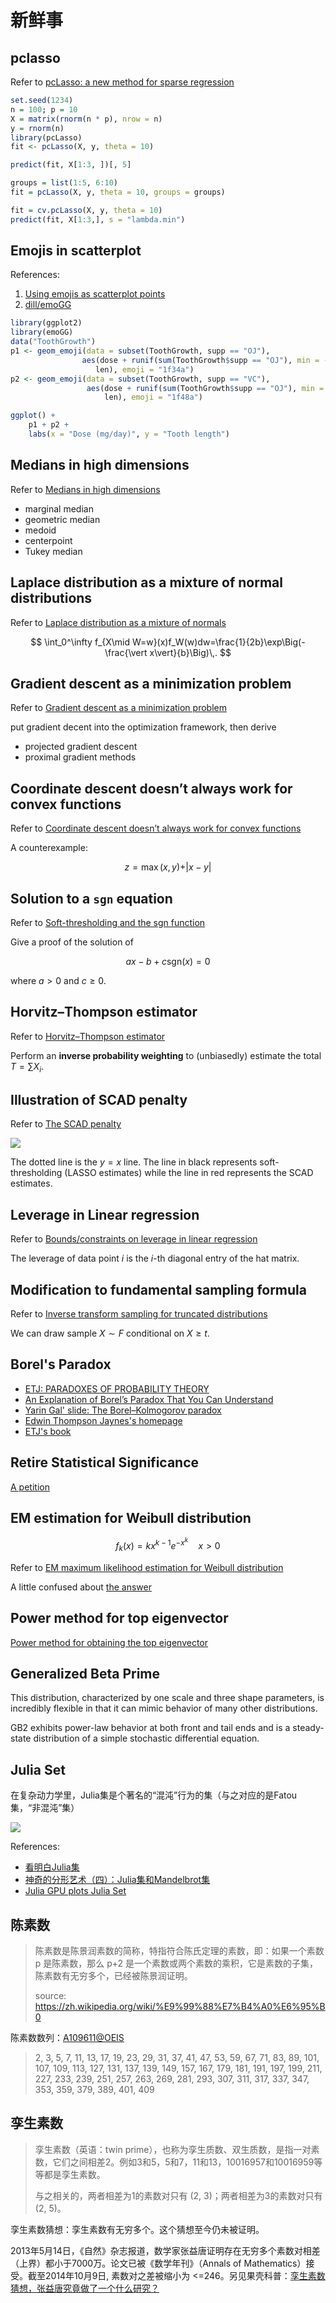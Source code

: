 # 新鲜事

## pclasso

Refer to [pcLasso: a new method for sparse regression](https://statisticaloddsandends.wordpress.com/)

```r
set.seed(1234)
n = 100; p = 10
X = matrix(rnorm(n * p), nrow = n)
y = rnorm(n)
library(pcLasso)
fit <- pcLasso(X, y, theta = 10)

predict(fit, X[1:3, ])[, 5]

groups = list(1:5, 6:10)
fit = pcLasso(X, y, theta = 10, groups = groups)

fit = cv.pcLasso(X, y, theta = 10)
predict(fit, X[1:3,], s = "lambda.min")
```

## Emojis in scatterplot

References:

1. [Using emojis as scatterplot points](https://statisticaloddsandends.wordpress.com/2018/12/28/using-emojis-as-scatterplot-points/)
2. [dill/emoGG](https://github.com/dill/emoGG)

```r
library(ggplot2)
library(emoGG)
data("ToothGrowth")
p1 <- geom_emoji(data = subset(ToothGrowth, supp == "OJ"),
                aes(dose + runif(sum(ToothGrowth$supp == "OJ"), min = -0.2, max = 0.2),
                   len), emoji = "1f34a")
p2 <- geom_emoji(data = subset(ToothGrowth, supp == "VC"),
                 aes(dose + runif(sum(ToothGrowth$supp == "OJ"), min = -0.2, max = 0.2),
                     len), emoji = "1f48a")

ggplot() +
    p1 + p2 +
    labs(x = "Dose (mg/day)", y = "Tooth length")
```

## Medians in high dimensions

Refer to [Medians in high dimensions](https://statisticaloddsandends.wordpress.com/2018/12/21/medians-in-high-dimensions/)

- marginal median
- geometric median
- medoid
- centerpoint
- Tukey median

## Laplace distribution as a mixture of normal distributions

Refer to [Laplace distribution as a mixture of normals](https://statisticaloddsandends.wordpress.com/2018/12/21/laplace-distribution-as-a-mixture-of-normals/)

$$
\int_0^\infty f_{X\mid W=w}(x)f_W(w)dw=\frac{1}{2b}\exp\Big(-\frac{\vert x\vert}{b}\Big)\,.
$$

## Gradient descent as a minimization problem

Refer to [Gradient descent as a minimization problem](https://statisticaloddsandends.wordpress.com/2018/11/09/gradient-descent-as-a-minimization-problem/)

put gradient decent into the optimization framework, then derive

- projected gradient descent
- proximal gradient methods

## Coordinate descent doesn’t always work for convex functions

Refer to [Coordinate descent doesn’t always work for convex functions](https://statisticaloddsandends.wordpress.com/2018/10/30/coordinate-descent-doesnt-always-work-for-convex-functions/)

A counterexample:

$$
z=\max(x,y)+\vert x-y\vert
$$

## Solution to a `sgn` equation

Refer to [Soft-thresholding and the sgn function](https://statisticaloddsandends.wordpress.com/2018/10/29/soft-thresholding-and-the-sgn-function/)

Give a proof of the solution of

$$
ax-b+c\mathrm{sgn}(x)=0
$$

where $a>0$ and $c\ge 0$.

## Horvitz–Thompson estimator

Refer to [Horvitz–Thompson estimator](https://statisticaloddsandends.wordpress.com/2018/10/18/horvitz-thompson-estimator/)

Perform an **inverse probability weighting** to (unbiasedly) estimate the total $T=\sum X_i$.

## Illustration of SCAD penalty

Refer to [The SCAD penalty](https://statisticaloddsandends.wordpress.com/2018/07/31/the-scad-penalty/)

![](scad1.png)

The dotted line is the $y=x$ line. The line in black represents soft-thresholding (LASSO estimates) while the line in red represents the SCAD estimates.

## Leverage in Linear regression

Refer to [Bounds/constraints on leverage in linear regression](https://statisticaloddsandends.wordpress.com/2018/07/30/bounds-constraints-on-leverage-in-linear-regression/)

The leverage of data point $i$ is the $i$-th diagonal entry of the hat matrix.

## Modification to fundamental sampling formula

Refer to [Inverse transform sampling for truncated distributions](https://statisticaloddsandends.wordpress.com/2018/01/28/inverse-transform-sampling-for-truncated-distributions/#comments)

We can draw sample $X\sim F$ conditional on $X\ge t$.

## Borel's Paradox

- [ETJ: PARADOXES OF PROBABILITY THEORY](http://omega.albany.edu:8008/ETJ-PDF/cc15t.pdf)
- [An Explanation of Borel’s Paradox That You Can Understand](http://gandenberger.org/2013/07/22/borels-paradox/)
- [Yarin Gal' slide: The Borel–Kolmogorov paradox](http://www.cs.ox.ac.uk/people/yarin.gal/website/PDFs/Short-talk-03-2014.pdf)
- [Edwin Thompson Jaynes's homepage](https://bayes.wustl.edu/etj/etj.html)
- [ETJ's book](http://omega.albany.edu:8008/JaynesBook.html)

## Retire Statistical Significance

[A petition](https://statmodeling.stat.columbia.edu/2019/03/05/abandon-retire-statistical-significance-your-chance-to-sign-a-petition/)

## EM estimation for Weibull distribution

$$
f_k(x) = k x^{k-1} e^{-x^k} \quad x >0
$$

Refer to [EM maximum likelihood estimation for Weibull distribution](https://stats.stackexchange.com/questions/22787/em-maximum-likelihood-estimation-for-weibull-distribution)

A little confused about [the answer](https://stats.stackexchange.com/a/343568/171750)

## Power method for top eigenvector

[Power method for obtaining the top eigenvector](https://statisticaloddsandends.wordpress.com/2019/03/27/power-method-for-obtaining-the-top-eigenvector/)

## Generalized Beta Prime

This distribution, characterized by one scale and three shape parameters, is incredibly flexible in that it can mimic behavior of many other distributions.

GB2 exhibits power-law behavior at both front and tail ends and is a steady-state distribution of a simple stochastic differential equation.

## Julia Set

在复杂动力学里，Julia集是个著名的“混沌”行为的集（与之对应的是Fatou集，“非混沌”集）

![](juliaset.png)

References:

- [看明白Julia集](https://zhuanlan.zhihu.com/p/28378988)
- [神奇的分形艺术（四）：Julia集和Mandelbrot集](http://www.matrix67.com/blog/archives/292)
- [Julia GPU plots Julia Set](https://nextjournal.com/sdanisch/julia-gpu-programming)


## 陈素数

> 陈素数是陈景润素数的简称，特指符合陈氏定理的素数，即：如果一个素数 p 是陈素数，那么 p+2 是一个素数或两个素数的乘积，它是素数的子集，陈素数有无穷多个，已经被陈景润证明。
> 
> source: https://zh.wikipedia.org/wiki/%E9%99%88%E7%B4%A0%E6%95%B0

陈素数数列：[A109611@OEIS](https://oeis.org/A109611)

> 2, 3, 5, 7, 11, 13, 17, 19, 23, 29, 31, 37, 41, 47, 53, 59, 67, 71, 83, 89, 101, 107, 109, 113, 127, 131, 137, 139, 149, 157, 167, 179, 181, 191, 197, 199, 211, 227, 233, 239, 251, 257, 263, 269, 281, 293, 307, 311, 317, 337, 347, 353, 359, 379, 389, 401, 409

## 孪生素数

> 孪生素数（英语：twin prime），也称为孪生质数、双生质数，是指一对素数，它们之间相差2。例如3和5，5和7，11和13，10016957和10016959等等都是孪生素数。
>
> 与之相关的，两者相差为1的素数对只有 (2, 3)；两者相差为3的素数对只有 (2, 5)。

孪生素数猜想：孪生素数有无穷多个。这个猜想至今仍未被证明。

2013年5月14日，《自然》杂志报道，数学家张益唐证明存在无穷多个素数对相差（上界）都小于7000万。论文已被《数学年刊》（Annals of Mathematics）接受。截至2014年10月9日, 素数对之差被缩小为 <=246。另见果壳科普：[孪生素数猜想，张益唐究竟做了一个什么研究？](https://www.guokr.com/article/437023/)

